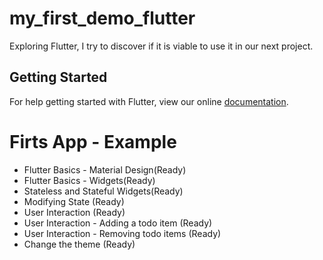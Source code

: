 # my_first_demo_flutter

Exploring Flutter, I try to discover if it is viable to use it in our next project.

## Getting Started
For help getting started with Flutter, view our online
[documentation](https://flutter.io/).

# Firts App - Example

* Flutter Basics - Material Design(Ready)
* Flutter Basics - Widgets(Ready)
* Stateless and Stateful Widgets(Ready)
* Modifying State (Ready)
* User Interaction (Ready)
* User Interaction - Adding a todo item (Ready)
* User Interaction -  Removing todo items (Ready)
* Change the theme (Ready)